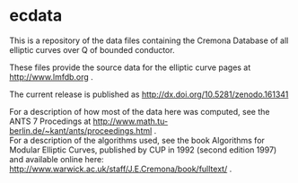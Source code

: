ecdata
======

This is a repository of the data files containing the Cremona Database of all elliptic curves over Q of bounded conductor. 

These files provide the source data for the elliptic curve pages at http://www.lmfdb.org . 

The current release is published as http://dx.doi.org/10.5281/zenodo.161341

For a description of how most of the data here was computed, see the ANTS 7 Procedings at 
http://www.math.tu-berlin.de/~kant/ants/proceedings.html .  
For a description of the algorithms used, see the book Algorithms for Modular Elliptic Curves, published by CUP in 1992 
(second edition 1997) and available online here: 
http://www.warwick.ac.uk/staff/J.E.Cremona/book/fulltext/ .
